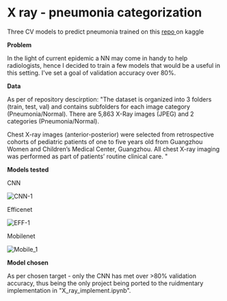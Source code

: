 # X ray - pneumonia categorization
Three CV models to predict pneumonia trained on this <a href = "https://www.kaggle.com/datasets/paultimothymooney/chest-xray-pneumonia"> repo </a> on kaggle

<b> Problem </b>

In the light of current epidemic a NN may come in handy to help radiologists, hence I decided to train a few models that would be a useful in this setting. I've set a goal of validation accuracy over 80%.

<b> Data </b>

As per of repository descirption: 
"The dataset is organized into 3 folders (train, test, val) and contains subfolders for each image category (Pneumonia/Normal). There are 5,863 X-Ray images (JPEG) and 2 categories (Pneumonia/Normal).

Chest X-ray images (anterior-posterior) were selected from retrospective cohorts of pediatric patients of one to five years old from Guangzhou Women and Children’s Medical Center, Guangzhou. All chest X-ray imaging was performed as part of patients’ routine clinical care. "

<b> Models tested </b>

CNN

![CNN-1](https://user-images.githubusercontent.com/91603107/177183439-52e02c29-de9b-48c2-b3ae-fd0e4074a8df.png)

Efficenet

![EFF-1](https://user-images.githubusercontent.com/91603107/177183459-7609ed3e-a586-4eb0-986a-7eaa508a3728.png)

Mobilenet

![Mobile_1](https://user-images.githubusercontent.com/91603107/177183476-095019dd-99af-4a08-919c-4b8c9f6558ab.png)

<b> Model chosen </b>

As per chosen target - only the CNN has met over >80% validation accuracy, thus being the only project being ported to the ruidmentary implementation in "X_ray_implement.ipynb".

